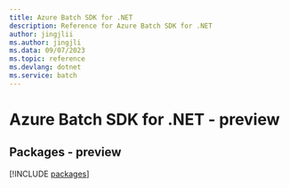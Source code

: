 ```yaml
---
title: Azure Batch SDK for .NET
description: Reference for Azure Batch SDK for .NET
author: jingjlii
ms.author: jingjli
ms.data: 09/07/2023
ms.topic: reference
ms.devlang: dotnet
ms.service: batch
---
```

# Azure Batch SDK for .NET - preview
## Packages - preview
[!INCLUDE [packages](batch-index.md)]